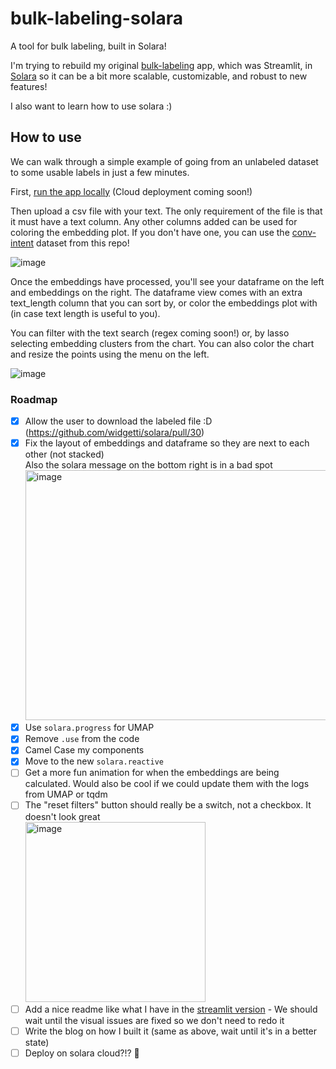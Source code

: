 # bulk-labeling-solara
A tool for bulk labeling, built in Solara!

I'm trying to rebuild my original [bulk-labeling](https://github.com/rungalileo/bulk-labeling/) app, which was Streamlit, in [Solara](https://github.com/widgetti/solara) so it can be a bit more scalable, customizable, and robust to new features!

I also want to learn how to use solara :)

## How to use
We can walk through a simple example of going from an unlabeled dataset to some usable labels in just a few minutes.

First, [run the app locally](https://github.com/Ben-Epstein/solara-examples/blob/main/bulk-labeling/CONTRIBUTING.md#development) (Cloud deployment coming soon!)

Then upload a csv file with your text. The only requirement of the file is that it must have a text column. Any other columns added can be used for coloring the embedding plot. If you don't have one, you can use the [conv-intent](https://github.com/Ben-Epstein/solara-examples/blob/main/bulk-labeling/bulk_labeling/conv_intent.csv) dataset from this repo!

![image](https://github.com/Ben-Epstein/solara-examples/assets/22605641/102f2931-ef83-4c2d-b92c-97cc2b25f0cd)

Once the embeddings have processed, you'll see your dataframe on the left and embeddings on the right. The dataframe view comes with an extra text_length column that you can sort by, or color the embeddings plot with (in case text length is useful to you).

You can filter with the text search (regex coming soon!) or, by lasso selecting embedding clusters from the chart. You can also color the chart and resize the points using the menu on the left.

![image](https://github.com/Ben-Epstein/solara-examples/assets/22605641/8add7a83-1739-45cc-a441-6f29dcc7d08b)



### Roadmap
- [X] Allow the user to download the labeled file :D (https://github.com/widgetti/solara/pull/30)
- [X] Fix the layout of embeddings and dataframe so they are next to each other (not stacked)<br>Also the solara message on the bottom right is in a bad spot <img width="750" height="400" alt="image" src="https://user-images.githubusercontent.com/22605641/216855251-c8f71922-3358-4383-9e2b-b8c73bfb4c41.png">
- [X] Use `solara.progress` for UMAP
- [X] Remove `.use` from the code
- [X] Camel Case my components
- [X] Move to the new `solara.reactive`
- [ ] Get a more fun animation for when the embeddings are being calculated. Would also be cool if we could update them with the logs from UMAP or tqdm
- [ ] The "reset filters" button should really be a switch, not a checkbox. It doesn't look great<br> <img width="288" alt="image" src="https://user-images.githubusercontent.com/22605641/216855320-bad0c6f3-07bf-4202-baba-512396e8b703.png">
- [ ] Add a nice readme like what I have in the [streamlit version](https://github.com/rungalileo/bulk-labeling) - We should wait until the visual issues are fixed so we don't need to redo it 
- [ ] Write the blog on how I built it (same as above, wait until it's in a better state)
- [ ] Deploy on solara cloud?!? 🚀
